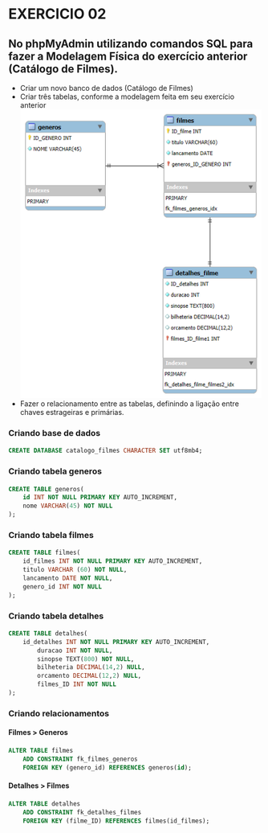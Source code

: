# EXERCICIO 02 

## No phpMyAdmin utilizando comandos SQL para fazer a Modelagem Física do exercício anterior (Catálogo de Filmes).

+ Criar um novo banco de dados (Catálogo de Filmes)
+ Criar três tabelas, conforme a modelagem feita em seu exercício anterior
    ![Entidades, atributos e relacionamentos](01-catalogo-filmes-modelo-logico.png)
+ Fazer o relacionamento entre as tabelas, definindo a ligação entre chaves estrageiras e primárias.


### Criando base de dados
``` sql
CREATE DATABASE catalogo_filmes CHARACTER SET utf8mb4;
```

### Criando tabela generos
``` sql
CREATE TABLE generos(
	id INT NOT NULL PRIMARY KEY AUTO_INCREMENT,
    nome VARCHAR(45) NOT NULL 
);
```

### Criando tabela filmes
``` sql
CREATE TABLE filmes(
	id_filmes INT NOT NULL PRIMARY KEY AUTO_INCREMENT,
    titulo VARCHAR (60) NOT NULL,
    lancamento DATE NOT NULL,
    genero_id INT NOT NULL 
);
```

### Criando tabela detalhes
``` sql
CREATE TABLE detalhes(
	id_detalhes INT NOT NULL PRIMARY KEY AUTO_INCREMENT,
        duracao INT NOT NULL,
        sinopse TEXT(800) NOT NULL,
        bilheteria DECIMAL(14,2) NULL,
        orcamento DECIMAL(12,2) NULL,
        filmes_ID INT NOT NULL 
);
```

### Criando relacionamentos 
#### Filmes > Generos 
``` sql
ALTER TABLE filmes
    ADD CONSTRAINT fk_filmes_generos
    FOREIGN KEY (genero_id) REFERENCES generos(id);
```

#### Detalhes > Filmes
``` sql
ALTER TABLE detalhes
	ADD CONSTRAINT fk_detalhes_filmes
    FOREIGN KEY (filme_ID) REFERENCES filmes(id_filmes);
```